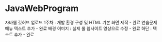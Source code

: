 # JavaWebProgram

자바웹 깃허브 업로드
1주차 : 개발 환경 구성 및 HTML 기본 화면 제작 - 완료
연습문제
메뉴 텍스트 추가 - 완료
배경 이미지 : 실제 롤 웹사이트 영상으로 수정 - 완료
하단 : 텍스트 추가 - 완료
